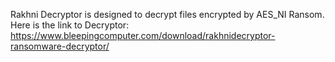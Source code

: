 Rakhni Decryptor is designed to decrypt files encrypted by AES_NI Ransom.
Here is the link to Decryptor:
https://www.bleepingcomputer.com/download/rakhnidecryptor-ransomware-decryptor/
